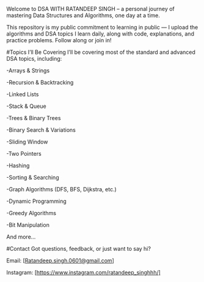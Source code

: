 Welcome to DSA WITH RATANDEEP SINGH – a personal journey of mastering Data Structures and Algorithms, one day at a time.

This repository is my public commitment to learning in public — I upload the algorithms and DSA topics I learn daily, along with code, explanations, and practice problems. Follow along or join in!

 
#Topics I’ll Be Covering
  I’ll be covering most of the standard and advanced DSA topics, including:

  -Arrays & Strings

  -Recursion & Backtracking

  -Linked Lists

  -Stack & Queue

  -Trees & Binary Trees

  -Binary Search & Variations

  -Sliding Window

  -Two Pointers

  -Hashing

  -Sorting & Searching

  -Graph Algorithms (DFS, BFS, Dijkstra, etc.)

  -Dynamic Programming

  -Greedy Algorithms

  -Bit Manipulation

  And more…



#Contact 
Got questions, feedback, or just want to say hi?

  Email: [Ratandeep.singh.0601@gmail.com]
  
  Instagram: [https://www.instagram.com/ratandeep_singhhh/]
